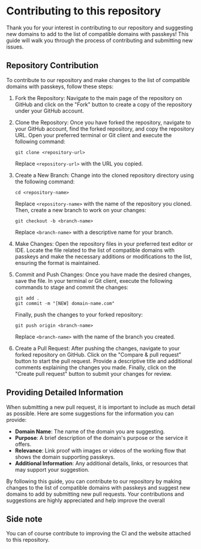 # Contributing to this repository

Thank you for your interest in contributing to our repository and suggesting new domains to add to the list of compatible domains with passkeys! This guide will walk you through the process of contributing and submitting new issues.

## Repository Contribution

To contribute to our repository and make changes to the list of compatible domains with passkeys, follow these steps:

1. Fork the Repository: Navigate to the main page of the repository on GitHub and click on the "Fork" button to create a copy of the repository under your GitHub account.

2. Clone the Repository: Once you have forked the repository, navigate to your GitHub account, find the forked repository, and copy the repository URL. Open your preferred terminal or Git client and execute the following command:

    ```
    git clone <repository-url>
    ```

    Replace `<repository-url>` with the URL you copied.

3. Create a New Branch: Change into the cloned repository directory using the following command:

    ```
    cd <repository-name>
    ```

    Replace `<repository-name>` with the name of the repository you cloned. Then, create a new branch to work on your changes:

    ```
    git checkout -b <branch-name>
    ```

    Replace `<branch-name>` with a descriptive name for your branch.

4. Make Changes: Open the repository files in your preferred text editor or IDE. Locate the file related to the list of compatible domains with passkeys and make the necessary additions or modifications to the list, ensuring the format is maintained.

5. Commit and Push Changes: Once you have made the desired changes, save the file. In your terminal or Git client, execute the following commands to stage and commit the changes:

    ```
    git add .
    git commit -m "[NEW] domain-name.com"
    ```

    Finally, push the changes to your forked repository:

    ```
    git push origin <branch-name>
    ```

    Replace `<branch-name>` with the name of the branch you created.

6. Create a Pull Request: After pushing the changes, navigate to your forked repository on GitHub. Click on the "Compare & pull request" button to start the pull request. Provide a descriptive title and additional comments explaining the changes you made. Finally, click on the "Create pull request" button to submit your changes for review.

## Providing Detailed Information

When submitting a new pull request, it is important to include as much detail as possible. Here are some suggestions for the information you can provide:

-   **Domain Name**: The name of the domain you are suggesting.
-   **Purpose**: A brief description of the domain's purpose or the service it offers.
-   **Relevance**: Link proof with images or videos of the working flow that shows the domain supporting passkeys.
-   **Additional Information**: Any additional details, links, or resources that may support your suggestion.

By following this guide, you can contribute to our repository by making changes to the list of compatible domains with passkeys and suggest new domains to add by submitting new pull requests. Your contributions and suggestions are highly appreciated and help improve the overall

## Side note

You can of course contribute to improving the CI and the website attached to this repository.
